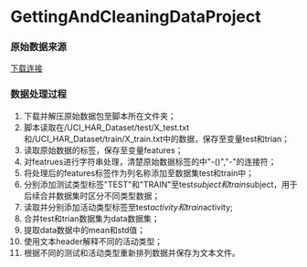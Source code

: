 # GettingAndCleaningDataProject
### 原始数据来源
[下载连接](https://d396qusza40orc.cloudfront.net/getdata%2Fprojectfiles%2FUCI%20HAR%20Dataset.zip)

### 数据处理过程
1. 下载并解压原始数据包至脚本所在文件夹；
2. 脚本读取在/UCI_HAR_Dataset/test/X_test.txt和/UCI_HAR_Dataset/train/X_train.txt中的数据，保存至变量test和trian；
3. 读取原始数据的标签，保存至变量features；
4. 对featrues进行字符串处理，清楚原始数据标签的中"-()","-"的连接符；
5. 将处理后的features标签作为列名称添加至数据集test和train中；
6. 分别添加测试类型标签"TEST"和"TRAIN"至test$subject和train$subject，用于后续合并数据集时区分不同类型数据；
7. 读取并分别添加活动类型标签至test$activity和train$activity;
8. 合并test和trian数据集为data数据集；
9. 提取data数据中的mean和std值；
10. 使用文本header解释不同的活动类型；
11. 根据不同的测试和活动类型重新排列数据并保存为文本文件。
